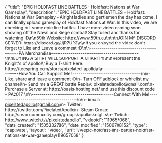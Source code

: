{
    "title": "EPIC HOLDFAST LINE BATTLES - Holdfast: Nations at War Gameplay",
    "description": "EPIC HOLDFAST LINE BATTLES - Holdfast: Nations at War Gameplay - Alright ladies and gentlemen the day has come. I can finally upload gameplay of Holdfast Nations at War. In this video, we are checking out some epic line battles. I have more video coming soon showing off the Naval and Siege combat! Stay tuned and thanks for watching :D\n\n59th Website: https:\/\/www.59th.eu\n\n\nJOIN MY DISCORD SERVER: https:\/\/discord.gg\/JjR7UR3\n\nIf you enjoyed the video don't forget to Like and Leave a comment :D\n\n-----------------------------------------PA Merchandise---------------------------------------------\n\nBUYING A SHIRT WILL SUPPORT A CHARITY!\n\nRepresent the Knight's of Apollo!\nBuy a T-shirt Here: https:\/\/teespring.com\/stores\/pixelated-apollo\n\n----------------------------------How You Can Support Me! -----------------------------------\n\n- Like, share and leave a comment :D\n- Turn OFF adblock or whitelist my channel\n- Send me a GREAT battle Replay: pixelatedapollo@gmail.com\n- Purchase a Server at: https:\/\/oasis-hosting.net\/ and use this discount code - PA2017 \n\n------------------------------------------Connect With Me!-----------------------------------------\n\n- Email: pixelatedapollo@gmail.com\n- Twitter: https:\/\/twitter.com\/PixelatedApollo\n- Steam Group:  http:\/\/steamcommunity.com\/groups\/apollosknights\n- Twitch: http:\/\/www.twitch.tv\/pixelatedapollo",
    "videoid": "119657068",
    "date_created": "1505332786",
    "date_modified": "1506708152",
    "type": "captivate",
    "layout": "video",
    "url": "\/v\/epic-holdfast-line-battles-holdfast-nations-at-war-gameplay\/119657068"
}